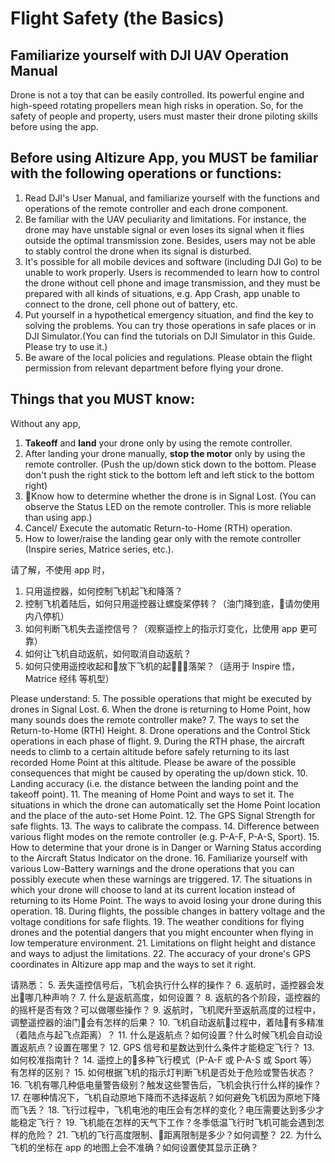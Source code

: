 # Flight Safety (the Basics)

## Familiarize yourself with DJI UAV Operation Manual

Drone is not a toy that can be easily controlled. Its powerful engine and high-speed rotating propellers mean high risks in operation. So, for the safety of people and property, users must master their drone piloting skills before using the app.

## Before using Altizure App, you MUST be familiar with the following operations or functions:

1. Read DJI's User Manual, and familiarize yourself with the functions and operations of the remote controller and each drone component.
2. Be familiar with the UAV peculiarity and limitations. For instance, the drone may have unstable signal or even loses its signal when it flies outside the optimal transmission zone. Besides, users may not be able to stably control the drone when its signal is disturbed.
3. It's possible for all mobile devices and software (including DJI Go) to be unable to work properly. Users is recommended to learn how to control the drone without cell phone and image transmission, and they must be prepared with all kinds of situations, e.g. App Crash, app unable to connect to the drone, cell phone out of battery, etc.
4. Put yourself in a hypothetical emergency situation, and find the key to solving the problems. You can try those operations in safe places or in DJI Simulator.(You can find the tutorials on DJI Simulator in this Guide. Please try to use it.)
5. Be aware of the local policies and regulations. Please obtain the flight permission from relevant department before flying your drone.

## Things that you MUST know:

Without any app,
1. **Takeoff** and **land** your drone only by using the remote controller.
2. After landing your drone manually, **stop the motor** only by using the remote controller. (Push the up/down stick down to the bottom. Please don't push the right stick to the bottom left and left stick to the bottom right)
3. Know how to determine whether the drone is in Signal Lost. (You can observe the Status LED on the remote controller. This is more reliable than using app.)
4. Cancel/ Execute the automatic Return-to-Home (RTH) operation.
20. How to lower/raise the landing gear only with the remote controller (Inspire series, Matrice series, etc.).

请了解，不使用 app 时，
1. 只用遥控器，如何控制飞机起飞和降落？
2. 控制飞机着陆后，如何只用遥控器让螺旋桨停转？（油门降到底，请勿使用内八停机）
3. 如何判断飞机失去遥控信号？（观察遥控上的指示灯变化，比使用 app 更可靠）
4. 如何让飞机自动返航，如何取消自动返航？
20. 如何只使用遥控收起和放下飞机的起落架？（适用于 Inspire 悟，Matrice 经纬 等机型）

Please understand:
5. The possible operations that might be executed by drones in Signal Lost.
6. When the drone is returning to Home Point, how many sounds does the remote controller make?
7. The ways to set the Return-to-Home (RTH) Height.
8. Drone operations and the Control Stick operations in each phase of flight.
9. During the RTH phase, the aircraft needs to climb to a certain altitude before safely returning to its last recorded Home Point at this altitude. Please be aware of the possible consequences that might be caused by operating the up/down stick.
10. Landing accuracy (i.e. the distance between the landing point and the takeoff point).
11. The meaning of Home Point and ways to set it. The situations in which the drone can automatically set the Home Point location and the place of the auto-set Home Point.
12. The GPS Signal Strength for safe flights.
13. The ways to calibrate the compass.
14. Difference between various flight modes on the remote controller (e.g. P-A-F, P-A-S, Sport).
15. How to determine that your drone is in Danger or Warning Status according to the Aircraft Status Indicator on the drone.
16. Familiarize yourself with various Low-Battery warnings and the drone operations that you can possibly execute when these warnings are triggered.
17. The situations in which your drone will choose to land at its current location instead of returning to its Home Point. The ways to avoid losing your drone during this operation. 
18. During flights, the possible changes in battery voltage and the voltage conditions for safe flights.
19. The weather conditions for flying drones and the potential dangers that you might encounter when flying in low temperature environment.
21. Limitations on flight height and distance and ways to adjust the limitations.
22. The accuracy of your drone's GPS coordinates in Altizure app map and the ways to set it right.

请熟悉：
5. 丢失遥控信号后，飞机会执行什么样的操作？
6. 返航时，遥控器会发出哪几种声响？
7. 什么是返航高度，如何设置？
8. 返航的各个阶段，遥控器的的摇杆是否有效？可以做哪些操作？
9. 返航时，飞机爬升至返航高度的过程中，调整遥控器的油门会有怎样的后果？
10. 飞机自动返航过程中，着陆有多精准（着陆点与起飞点距离）？
11. 什么是返航点？如何设置？什么时候飞机会自动设置返航点？设置在哪里？
12. GPS 信号和星数达到什么条件才能稳定飞行？
13. 如何校准指南针？
14. 遥控上的多种飞行模式（P-A-F 或 P-A-S 或 Sport 等）有怎样的区别？
15. 如何根据飞机的指示灯判断飞机是否处于危险或警告状态？
16. 飞机有哪几种低电量警告级别？触发这些警告后，飞机会执行什么样的操作？
17. 在哪种情况下，飞机自动原地下降而不选择返航？如何避免飞机因为原地下降而飞丢？
18. 飞行过程中，飞机电池的电压会有怎样的变化？电压需要达到多少才能稳定飞行？
19. 飞机能在怎样的天气下工作？冬季低温飞行时飞机可能会遇到怎样的危险？
21. 飞机的飞行高度限制、距离限制是多少？如何调整？
22. 为什么飞机的坐标在 app 的地图上会不准确？如何设置使其显示正确？